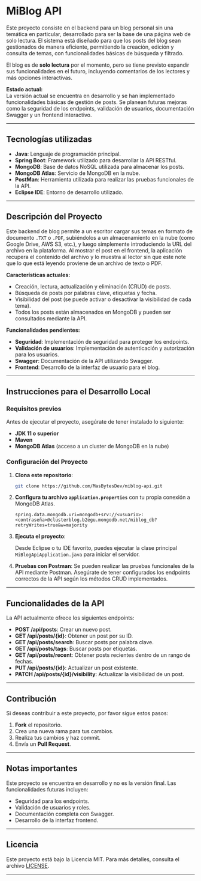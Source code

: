 # MiBlog API

Este proyecto consiste en el backend para un blog personal sin una temática en particular, desarrollado para ser la base de una página web de solo lectura. El sistema está diseñado para que los posts del blog sean gestionados de manera eficiente, permitiendo la creación, edición y consulta de temas, con funcionalidades básicas de búsqueda y filtrado.

El blog es de **solo lectura** por el momento, pero se tiene previsto expandir sus funcionalidades en el futuro, incluyendo comentarios de los lectores y más opciones interactivas.

**Estado actual:**  
La versión actual se encuentra en desarrollo y se han implementado funcionalidades básicas de gestión de posts. Se planean futuras mejoras como la seguridad de los endpoints, validación de usuarios, documentación Swagger y un frontend interactivo.

---

## Tecnologías utilizadas

- **Java**: Lenguaje de programación principal.
- **Spring Boot**: Framework utilizado para desarrollar la API RESTful.
- **MongoDB**: Base de datos NoSQL utilizada para almacenar los posts.
- **MongoDB Atlas**: Servicio de MongoDB en la nube.
- **PostMan**: Herramienta utilizada para realizar las pruebas funcionales de la API.
- **Eclipse IDE**: Entorno de desarrollo utilizado.

---

## Descripción del Proyecto

Este backend de blog permite a un escritor cargar sus temas en formato de documento `.TXT` o `.PDF`, subiéndolos a un almacenamiento en la nube (como Google Drive, AWS S3, etc.), y luego simplemente introduciendo la URL del archivo en la plataforma. Al mostrar el post en el frontend, la aplicación recupera el contenido del archivo y lo muestra al lector sin que este note que lo que está leyendo proviene de un archivo de texto o PDF.

**Características actuales:**
- Creación, lectura, actualización y eliminación (CRUD) de posts.
- Búsqueda de posts por palabras clave, etiquetas y fecha.
- Visibilidad del post (se puede activar o desactivar la visibilidad de cada tema).
- Todos los posts están almacenados en MongoDB y pueden ser consultados mediante la API.

**Funcionalidades pendientes:**
- **Seguridad**: Implementación de seguridad para proteger los endpoints.
- **Validación de usuarios**: Implementación de autenticación y autorización para los usuarios.
- **Swagger**: Documentación de la API utilizando Swagger.
- **Frontend**: Desarrollo de la interfaz de usuario para el blog.

---

## Instrucciones para el Desarrollo Local

### Requisitos previos

Antes de ejecutar el proyecto, asegúrate de tener instalado lo siguiente:

- **JDK 11 o superior**
- **Maven**
- **MongoDB Atlas** (acceso a un cluster de MongoDB en la nube)

### Configuración del Proyecto

1. **Clona este repositorio**:

   ```bash
   git clone https://github.com/MasBytesDev/miblog-api.git
   ```

2. **Configura tu archivo `application.properties`** con tu propia conexión a MongoDB Atlas.

   ```properties
   spring.data.mongodb.uri=mongodb+srv://<usuario>:<contraseña>@clusterblog.b2egu.mongodb.net/miblog_db?retryWrites=true&w=majority
   ```

3. **Ejecuta el proyecto**:

   Desde Eclipse o tu IDE favorito, puedes ejecutar la clase principal `MiBlogApiApplication.java` para iniciar el servidor.

4. **Pruebas con Postman**:
   Se pueden realizar las pruebas funcionales de la API mediante Postman. Asegúrate de tener configurados los endpoints correctos de la API según los métodos CRUD implementados.

---

## Funcionalidades de la API

La API actualmente ofrece los siguientes endpoints:

- **POST /api/posts**: Crear un nuevo post.
- **GET /api/posts/{id}**: Obtener un post por su ID.
- **GET /api/posts/search**: Buscar posts por palabra clave.
- **GET /api/posts/tags**: Buscar posts por etiquetas.
- **GET /api/posts/recent**: Obtener posts recientes dentro de un rango de fechas.
- **PUT /api/posts/{id}**: Actualizar un post existente.
- **PATCH /api/posts/{id}/visibility**: Actualizar la visibilidad de un post.

---

## Contribución

Si deseas contribuir a este proyecto, por favor sigue estos pasos:

1. **Fork** el repositorio.
2. Crea una nueva rama para tus cambios.
3. Realiza tus cambios y haz commit.
4. Envía un **Pull Request**.

---

## Notas importantes

Este proyecto se encuentra en desarrollo y no es la versión final. Las funcionalidades futuras incluyen:

- Seguridad para los endpoints.
- Validación de usuarios y roles.
- Documentación completa con Swagger.
- Desarrollo de la interfaz frontend.

---

## Licencia

Este proyecto está bajo la Licencia MIT. Para más detalles, consulta el archivo [LICENSE](LICENSE).

---
